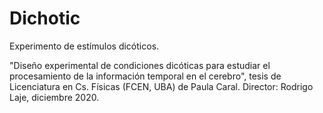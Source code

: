 # Dichotic


Experimento de estímulos dicóticos.

"Diseño experimental de condiciones dicóticas para estudiar el procesamiento de la información temporal en el cerebro", tesis de Licenciatura en Cs. Físicas (FCEN, UBA) de Paula Caral. Director: Rodrigo Laje, diciembre 2020.

